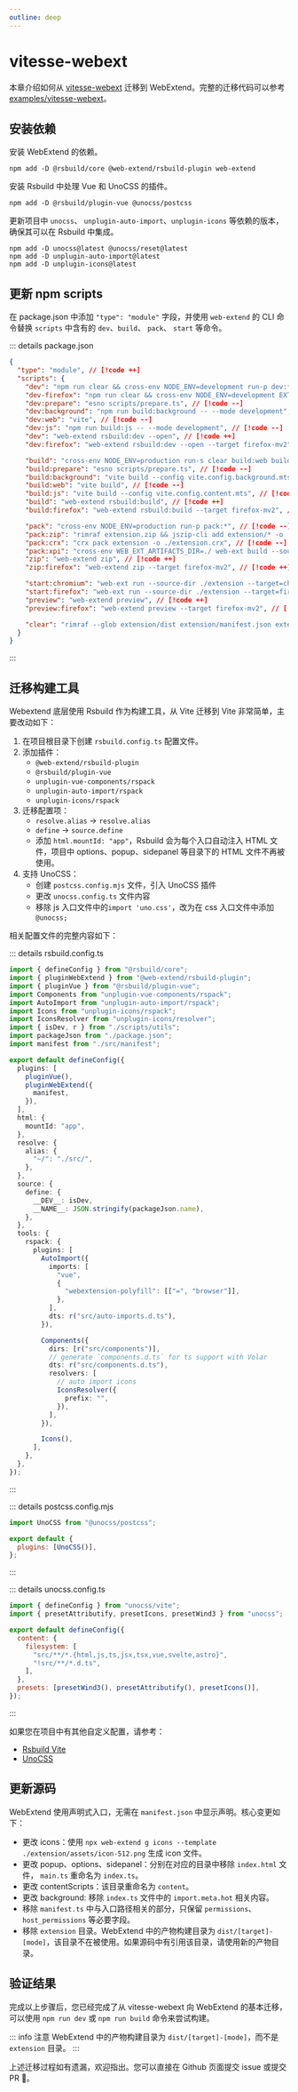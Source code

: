 ```yaml
---
outline: deep
---
```


# vitesse-webext

本章介绍如何从 [vitesse-webext](https://github.com/antfu-collective/vitesse-webext) 迁移到 WebExtend。完整的迁移代码可以参考 [examples/vitesse-webext](https://github.com/web-extend/examples/pull/4/files)。

## 安装依赖

安装 WebExtend 的依赖。

```shell
npm add -D @rsbuild/core @web-extend/rsbuild-plugin web-extend
```

安装 Rsbuild 中处理 Vue 和 UnoCSS 的插件。

```shell
npm add -D @rsbuild/plugin-vue @unocss/postcss
```

更新项目中 `unocss`、 `unplugin-auto-import`、`unplugin-icons` 等依赖的版本，确保其可以在 Rsbuild 中集成。

```shell
npm add -D unocss@latest @unocss/reset@latest
npm add -D unplugin-auto-import@latest
npm add -D unplugin-icons@latest
```

## 更新 npm scripts

在 package.json 中添加 `"type": "module"` 字段，并使用 `web-extend` 的 CLI 命令替换 `scripts` 中含有的 `dev`、`build`、 `pack`、 `start` 等命令。

::: details package.json

```json [package.json]
{
  "type": "module", // [!code ++]
  "scripts": {
    "dev": "npm run clear && cross-env NODE_ENV=development run-p dev:*", // [!code --]
    "dev-firefox": "npm run clear && cross-env NODE_ENV=development EXTENSION=firefox run-p dev:*", // [!code --]
    "dev:prepare": "esno scripts/prepare.ts", // [!code --]
    "dev:background": "npm run build:background -- --mode development", // [!code --]
    "dev:web": "vite", // [!code --]
    "dev:js": "npm run build:js -- --mode development", // [!code --]
    "dev": "web-extend rsbuild:dev --open", // [!code ++]
    "dev:firefox": "web-extend rsbuild:dev --open --target firefox-mv2", // [!code ++]

    "build": "cross-env NODE_ENV=production run-s clear build:web build:prepare build:background build:js", // [!code --]
    "build:prepare": "esno scripts/prepare.ts", // [!code --]
    "build:background": "vite build --config vite.config.background.mts", // [!code --]
    "build:web": "vite build", // [!code --]
    "build:js": "vite build --config vite.config.content.mts", // [!code --]
    "build": "web-extend rsbuild:build", // [!code ++]
    "build:firefox": "web-extend rsbuild:build --target firefox-mv2", // [!code ++]

    "pack": "cross-env NODE_ENV=production run-p pack:*", // [!code --]
    "pack:zip": "rimraf extension.zip && jszip-cli add extension/* -o ./extension.zip", // [!code --]
    "pack:crx": "crx pack extension -o ./extension.crx", // [!code --]
    "pack:xpi": "cross-env WEB_EXT_ARTIFACTS_DIR=./ web-ext build --source-dir ./extension --filename extension.xpi --overwrite-dest", // [!code --]
    "zip": "web-extend zip", // [!code ++]
    "zip:firefox": "web-extend zip --target firefox-mv2", // [!code ++]

    "start:chromium": "web-ext run --source-dir ./extension --target=chromium", // [!code --]
    "start:firefox": "web-ext run --source-dir ./extension --target=firefox-desktop", // [!code --]
    "preview": "web-extend preview", // [!code ++]
    "preview:firefox": "web-extend preview --target firefox-mv2", // [!code ++]

    "clear": "rimraf --glob extension/dist extension/manifest.json extension.*" // [!code --]
  }
}
```

:::

## 迁移构建工具

Webextend 底层使用 Rsbuild 作为构建工具，从 Vite 迁移到 Vite 非常简单，主要改动如下：

1. 在项目根目录下创建 `rsbuild.config.ts` 配置文件。
2. 添加插件：
   - `@web-extend/rsbuild-plugin`
   - `@rsbuild/plugin-vue`
   - `unplugin-vue-components/rspack`
   - `unplugin-auto-import/rspack`
   - `unplugin-icons/rspack`
3. 迁移配置项：
   - `resolve.alias` -> `resolve.alias`
   - `define` -> `source.define`
   - 添加 `html.mountId: "app"`，Rsbuild 会为每个入口自动注入 HTML 文件，项目中 options、popup、sidepanel 等目录下的 HTML 文件不再被使用。
4. 支持 UnoCSS：
   - 创建 `postcss.config.mjs` 文件，引入 UnoCSS 插件
   - 更改 `unocss.config.ts` 文件内容
   - 移除 js 入口文件中的`import 'uno.css'`，改为在 css 入口文件中添加 `@unocss;`

相关配置文件的完整内容如下：

::: details rsbuild.config.ts

```ts
import { defineConfig } from "@rsbuild/core";
import { pluginWebExtend } from "@web-extend/rsbuild-plugin";
import { pluginVue } from "@rsbuild/plugin-vue";
import Components from "unplugin-vue-components/rspack";
import AutoImport from "unplugin-auto-import/rspack";
import Icons from "unplugin-icons/rspack";
import IconsResolver from "unplugin-icons/resolver";
import { isDev, r } from "./scripts/utils";
import packageJson from "./package.json";
import manifest from "./src/manifest";

export default defineConfig({
  plugins: [
    pluginVue(),
    pluginWebExtend({
      manifest,
    }),
  ],
  html: {
    mountId: "app",
  },
  resolve: {
    alias: {
      "~/": "./src/",
    },
  },
  source: {
    define: {
      __DEV__: isDev,
      __NAME__: JSON.stringify(packageJson.name),
    },
  },
  tools: {
    rspack: {
      plugins: [
        AutoImport({
          imports: [
            "vue",
            {
              "webextension-polyfill": [["=", "browser"]],
            },
          ],
          dts: r("src/auto-imports.d.ts"),
        }),

        Components({
          dirs: [r("src/components")],
          // generate `components.d.ts` for ts support with Volar
          dts: r("src/components.d.ts"),
          resolvers: [
            // auto import icons
            IconsResolver({
              prefix: "",
            }),
          ],
        }),

        Icons(),
      ],
    },
  },
});
```

:::

::: details postcss.config.mjs

```js
import UnoCSS from "@unocss/postcss";

export default {
  plugins: [UnoCSS()],
};
```

:::

::: details unocss.config.ts

```js
import { defineConfig } from "unocss/vite";
import { presetAttributify, presetIcons, presetWind3 } from "unocss";

export default defineConfig({
  content: {
    filesystem: [
      "src/**/*.{html,js,ts,jsx,tsx,vue,svelte,astro}",
      "!src/**/*.d.ts",
    ],
  },
  presets: [presetWind3(), presetAttributify(), presetIcons()],
});
```

:::

如果您在项目中有其他自定义配置，请参考：

- [Rsbuild Vite](https://rsbuild.dev/guide/migration/vite)
- [UnoCSS](https://unocss.dev/integrations/postcss)

## 更新源码

WebExtend 使用声明式入口，无需在 `manifest.json` 中显示声明。核心变更如下：

- 更改 icons：使用 `npx web-extend g icons --template ./extension/assets/icon-512.png` 生成 icon 文件。
- 更改 popup、options、sidepanel：分别在对应的目录中移除 `index.html` 文件， `main.ts` 重命名为 `index.ts`。
- 更改 contentScripts：该目录重命名为 `content`。
- 更改 background: 移除 `index.ts` 文件中的 `import.meta.hot` 相关内容。
- 移除 `manifest.ts` 中与入口路径相关的部分，只保留 `permissions`、`host_permissions` 等必要字段。
- 移除 `extension` 目录。WebExtend 中的产物构建目录为 `dist/[target]-[mode]`，该目录不在被使用。如果源码中有引用该目录，请使用新的产物目录。

## 验证结果

完成以上步骤后，您已经完成了从 vitesse-webext 向 WebExtend 的基本迁移，可以使用 `npm run dev` 或 `npm run build` 命令来尝试构建。

::: info 注意
WebExtend 中的产物构建目录为 `dist/[target]-[mode]`，而不是 `extension` 目录。
:::

上述迁移过程如有遗漏，欢迎指出。您可以直接在 Github 页面提交 issue 或提交 PR 🤝。
